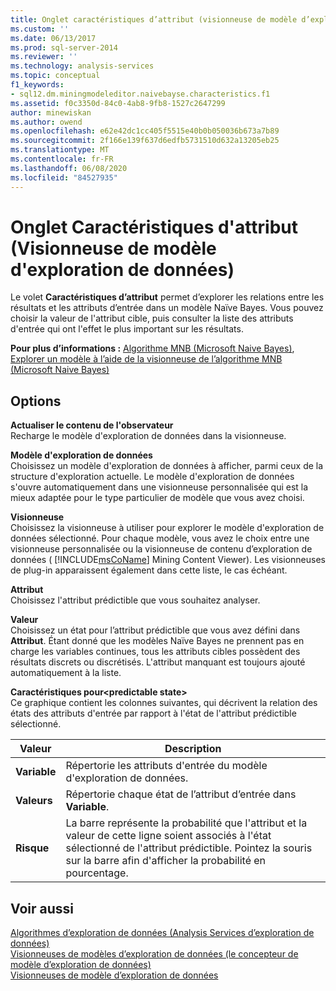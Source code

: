 ```yaml
---
title: Onglet caractéristiques d’attribut (visionneuse de modèle d’exploration de données) | Microsoft Docs
ms.custom: ''
ms.date: 06/13/2017
ms.prod: sql-server-2014
ms.reviewer: ''
ms.technology: analysis-services
ms.topic: conceptual
f1_keywords:
- sql12.dm.miningmodeleditor.naivebayse.characteristics.f1
ms.assetid: f0c3350d-84c0-4ab8-9fb8-1527c2647299
author: minewiskan
ms.author: owend
ms.openlocfilehash: e62e42dc1cc405f5515e40b0b050036b673a7b89
ms.sourcegitcommit: 2f166e139f637d6edfb5731510d632a13205eb25
ms.translationtype: MT
ms.contentlocale: fr-FR
ms.lasthandoff: 06/08/2020
ms.locfileid: "84527935"
---
```

# <a name="attribute-characteristics-tab-mining-model-viewer"></a>Onglet Caractéristiques d'attribut (Visionneuse de modèle d'exploration de données)
  Le volet **Caractéristiques d’attribut** permet d’explorer les relations entre les résultats et les attributs d’entrée dans un modèle Naïve Bayes. Vous pouvez choisir la valeur de l'attribut cible, puis consulter la liste des attributs d'entrée qui ont l'effet le plus important sur les résultats.  
  
 **Pour plus d’informations :** [Algorithme MNB (Microsoft Naive Bayes)](data-mining/microsoft-naive-bayes-algorithm.md), [Explorer un modèle à l’aide de la visionneuse de l’algorithme MNB (Microsoft Naive Bayes)](data-mining/browse-a-model-using-the-microsoft-naive-bayes-viewer.md)  
  
## <a name="options"></a>Options  
 **Actualiser le contenu de l'observateur**  
 Recharge le modèle d'exploration de données dans la visionneuse.  
  
 **Modèle d'exploration de données**  
 Choisissez un modèle d'exploration de données à afficher, parmi ceux de la structure d'exploration actuelle. Le modèle d'exploration de données s'ouvre automatiquement dans une visionneuse personnalisée qui est la mieux adaptée pour le type particulier de modèle que vous avez choisi.  
  
 **Visionneuse**  
 Choisissez la visionneuse à utiliser pour explorer le modèle d'exploration de données sélectionné. Pour chaque modèle, vous avez le choix entre une visionneuse personnalisée ou la visionneuse de contenu d’exploration de données ( [!INCLUDE[msCoName](../includes/msconame-md.md)] Mining Content Viewer). Les visionneuses de plug-in apparaissent également dans cette liste, le cas échéant.  
  
 **Attribut**  
 Choisissez l'attribut prédictible que vous souhaitez analyser.  
  
 **Valeur**  
 Choisissez un état pour l’attribut prédictible que vous avez défini dans **Attribut**. Étant donné que les modèles Naïve Bayes ne prennent pas en charge les variables continues, tous les attributs cibles possèdent des résultats discrets ou discrétisés. L'attribut manquant est toujours ajouté automatiquement à la liste.  
  
 **Caractéristiques pour\<predictable state>**  
 Ce graphique contient les colonnes suivantes, qui décrivent la relation des états des attributs d'entrée par rapport à l'état de l'attribut prédictible sélectionné.  
  
|Valeur|Description|  
|-----------|-----------------|  
|**Variable**|Répertorie les attributs d'entrée du modèle d'exploration de données.|  
|**Valeurs**|Répertorie chaque état de l’attribut d’entrée dans **Variable**.|  
|**Risque**|La barre représente la probabilité que l'attribut et la valeur de cette ligne soient associés à l'état sélectionné de l'attribut prédictible. Pointez la souris sur la barre afin d'afficher la probabilité en pourcentage.|  
  
## <a name="see-also"></a>Voir aussi  
 [Algorithmes d’exploration de données &#40;Analysis Services d’exploration de données&#41;](data-mining/data-mining-algorithms-analysis-services-data-mining.md)   
 [Visionneuses de modèles d’exploration de données &#40;le concepteur de modèle d’exploration de données&#41;](mining-model-viewers-data-mining-model-designer.md)   
 [Visionneuses de modèle d’exploration de données](data-mining/data-mining-model-viewers.md)  
  
  

